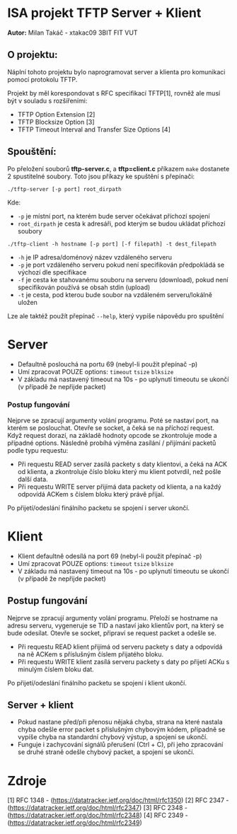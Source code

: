 ISA projekt
TFTP Server + Klient
===
**Autor:** Milan Takáč - xtakac09
3BIT FIT VUT

O projektu:
---
Náplní tohoto projektu bylo naprogramovat server a klienta pro komunikaci
pomocí protokolu TFTP.

Projekt by měl korespondovat s RFC specifikací TFTP[1], rovněž ale musí
být v souladu s rozšířeními:

- TFTP Option Extension [2]
- TFTP Blocksize Option [3]
- TFTP Timeout Interval and Transfer Size Options [4]
  
Spouštění:
---
Po přeložení souborů **tftp-server.c**, a **tftp=client.c** příkazem `make` dostanete 2 spustitelné soubory.
Toto jsou příkazy ke spuštění s přepínači:

`./tftp-server [-p port] root_dirpath`

Kde:
*  `-p` je místní port, na kterém bude server očekávat příchozí spojení
*  `root_dirpath` je cesta k adresáři, pod kterým se budou ukládat příchozí soubory

`./tftp-client -h hostname [-p port] [-f filepath] -t dest_filepath`

*  `-h` je IP adresa/doménový název vzdáleného serveru
*  `-p` je port vzdáleného serveru
pokud není specifikován předpokládá se výchozí dle specifikace
*  `-f` je cesta ke stahovanému souboru na serveru (download),
pokud není specifikován používá se obsah stdin (upload)
*  `-t` je cesta, pod kterou bude soubor na vzdáleném serveru/lokálně uložen

Lze ale taktéž použít přepínač `--help`, který vypíše nápovědu pro spuštění

**Server**
===
- Defaultně poslouchá na portu 69 (nebyl-li použit přepínač -p)
- Umí zpracovat POUZE options:
`timeout` 
`tsize` 
`blksize`
- V základu má nastavený timeout na 10s - po uplynutí timeoutu se ukončí (v případě že nepřijde packet)

### Postup fungování
Nejprve se zpracují argumenty volání programu.
Poté se nastaví port, na kterém se poslouchat.
Otevře se socket, a čeká se na příchozí request. 
Když request dorazí, na základě hodnoty opcode se zkontroluje mode a případné options.
Následně probíhá výměna zasílání / přijímání packetů podle typu requestu:
- Při requestu READ server zasílá packety s daty klientovi, a čeká na ACK od klienta,  a zkontroluje číslo bloku který mu klient potvrdil, než pošle další data.
- Při requestu WRITE server přijímá data packety od klienta, a na každý odpovídá ACKem s číslem bloku který právě přijal.

Po přijetí/odeslání finálního packetu se spojení i server ukončí.

**Klient**
===
- Klient defaultně odesílá na port 69 (nebyl-li použit přepínač -p)
- Umí zpracovat POUZE options:
`timeout` 
`tsize` 
`blksize`
- V základu má nastavený timeout na 10s - po uplynutí timeoutu se ukončí (v případě že nepřijde packet)

## Postup fungování
Nejprve se zpracují argumenty volání programu.
Přeloží se hostname na adresu serveru, vygeneruje se TID a nastaví jako klientův port, na který se bude odesílat.
Otevře se socket, připraví se request packet a odešle se. 
- Při requestu READ klient přijímá od serveru packety s daty a odpovídá na ně ACKem s příslušným číslem přijatého bloku.
- Při requestu WRITE klient zasílá serveru packety s daty po přijetí ACKu s minulým číslem bloku dat.

Po přijetí/odeslání finálního packetu se spojení i klient ukončí.

## Server + klient
- Pokud nastane před/při přenosu nějaká chyba, strana na které nastala chyba odešle error packet s příslušným chybovým kódem, případně se vypíše chyba na standardní chybový výstup, a spojení se ukončí.
- Funguje i zachycování signálů přerušení (Ctrl + C), při jeho zpracování se druhé straně odešle chybový packet, a spojení se ukončí.

**Zdroje**
===
[1] RFC 1348 - (https://datatracker.ietf.org/doc/html/rfc1350)
[2] RFC 2347 - (https://datatracker.ietf.org/doc/html/rfc2347)
[3] RFC 2348 - (https://datatracker.ietf.org/doc/html/rfc2348)
[4] RFC 2349 - (https://datatracker.ietf.org/doc/html/rfc2349)